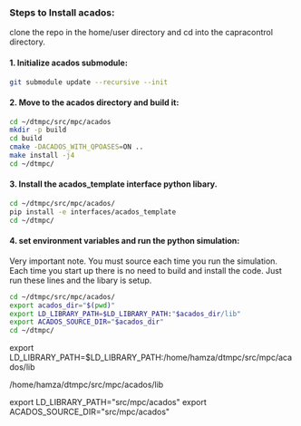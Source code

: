 ### Steps to Install acados:


clone the repo in the home/user directory and cd into the capracontrol directory. 

#### 1. Initialize acados submodule:
```bash
git submodule update --recursive --init
```

#### 2. Move to the acados directory and build it:
```bash
cd ~/dtmpc/src/mpc/acados
mkdir -p build
cd build
cmake -DACADOS_WITH_QPOASES=ON ..
make install -j4
cd ~/dtmpc/
```

#### 3. Install the acados_template interface python libary.
```bash
cd ~/dtmpc/src/mpc/acados/
pip install -e interfaces/acados_template
cd ~/dtmpc/
```

#### 4. set environment variables and run the python simulation:

Very important note. You must source each time you run the simulation. Each time you start up there is no need to build and install the code. Just run these lines and the libary is setup. 
```bash
cd ~/dtmpc/src/mpc/acados/
export acados_dir="$(pwd)"
export LD_LIBRARY_PATH=$LD_LIBRARY_PATH:"$acados_dir/lib"
export ACADOS_SOURCE_DIR="$acados_dir"
cd ~/dtmpc/
```
export LD_LIBRARY_PATH=$LD_LIBRARY_PATH:/home/hamza/dtmpc/src/mpc/acados/lib

/home/hamza/dtmpc/src/mpc/acados/lib


export LD_LIBRARY_PATH="src/mpc/acados"
export ACADOS_SOURCE_DIR="src/mpc/acados"